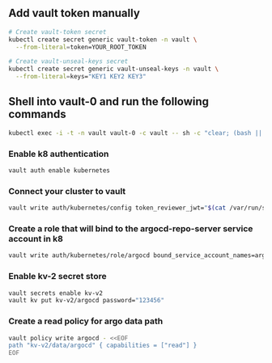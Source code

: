 ## Add vault token manually
```bash
# Create vault-token secret
kubectl create secret generic vault-token -n vault \
  --from-literal=token=YOUR_ROOT_TOKEN

# Create vault-unseal-keys secret
kubectl create secret generic vault-unseal-keys -n vault \
  --from-literal=keys="KEY1 KEY2 KEY3"
```

## Shell into vault-0 and run the following commands
```bash
kubectl exec -i -t -n vault vault-0 -c vault -- sh -c "clear; (bash || ash || sh)"
```
### Enable k8 authentication
```bash
vault auth enable kubernetes
```
### Connect your cluster to vault
```bash
vault write auth/kubernetes/config token_reviewer_jwt="$(cat /var/run/secrets/kubernetes.io/serviceaccount/token)"     kubernetes_host="https://$KUBERNETES_PORT_443_TCP_ADDR:443" kubernetes_ca_cert=@/var/run/secrets/kubernetes.io/serviceaccount/ca.crt
```
### Create a role that will bind to the argocd-repo-server service account in k8
```bash
vault write auth/kubernetes/role/argocd bound_service_account_names=argocd-repo-server bound_service_account_namespaces=argocd policies=argocd ttl=24h
```

### Enable kv-2 secret store
```bash
vault secrets enable kv-v2
vault kv put kv-v2/argocd password="123456"
```
### Create a read policy for argo data path
```bash
vault policy write argocd - <<EOF
path "kv-v2/data/argocd" { capabilities = ["read"] }
EOF
```
